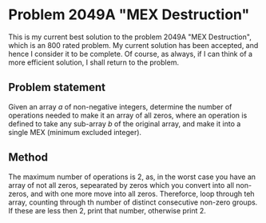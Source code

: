 # Problem 2049A "MEX Destruction"
This is my current best solution to the problem 2049A "MEX Destruction", which is an 800 rated problem. My current solution has been accepted, and hence I consider it to be complete. Of course, as always, if I can think of a more efficient solution, I shall return to the problem. 

## Problem statement
Given an array $a$ of non-negative integers, determine the number of operations needed to make it an array of all zeros, where an operation is defined to take any sub-array $b$ of the original array, and make it into a single MEX (minimum excluded integer).

## Method
The maximum number of operations is $2$, as, in the worst case you have an array of not all zeros, sepearated by zeros which you convert into all non-zeros, and with one more move into all zeros. Thereforce, loop through teh array, counting through th number of distinct consecutive non-zero groups. If these are less then $2$, print that number, otherwise print $2$.


